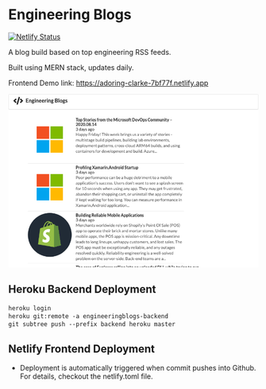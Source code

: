 # Engineering Blogs

[![Netlify Status](https://api.netlify.com/api/v1/badges/66ac1dba-9248-445d-bfd4-3a3a32d2bf44/deploy-status)](https://app.netlify.com/sites/adoring-clarke-7bf77f/deploys)

A blog build based on top engineering RSS feeds.

Built using MERN stack, updates daily.

Frontend Demo link: https://adoring-clarke-7bf77f.netlify.app

![Frontend Demo](https://github.com/andrewlohc/engineering-blogs/blob/master/docs/demo.png)

## Heroku Backend Deployment

```
heroku login
heroku git:remote -a engineeringblogs-backend
git subtree push --prefix backend heroku master
```

## Netlify Frontend Deployment

- Deployment is automatically triggered when commit pushes into Github. For details, checkout the netlify.toml file.
